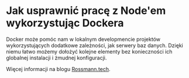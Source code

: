 # Jak usprawnić pracę z Node'em wykorzystując Dockera

Docker może pomóc nam w lokalnym developmencie projektów wykorzystujących dodatkowe zależności, jak serwery baz danych. Dzięki niemu łatwo możemy dołożyć kolejne elementy bez konieczności ich globalnej instalacji i żmudnej konfiguracji.

Więcej informacji na blogu [Rossmann.tech](https://www.rossmann.tech/blog/jak-usprawnic-prace-z-nodem-wykorzystujac-dockera-5d52c89997045f001abbfc69).
